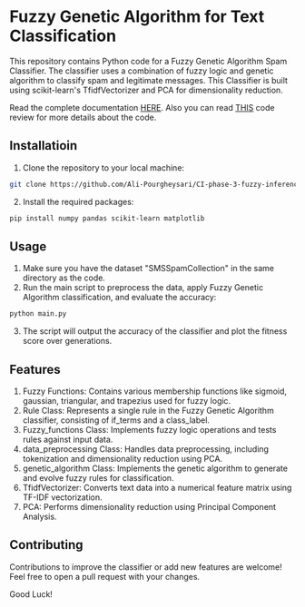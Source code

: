# Fuzzy Genetic Algorithm for Text Classification
 This repository contains Python code for a Fuzzy Genetic Algorithm Spam Classifier. The classifier uses a combination of fuzzy logic and genetic algorithm to classify spam and legitimate messages. This Classifier is built using scikit-learn's TfidfVectorizer and PCA for dimensionality reduction.
 
  Read the complete documentation [HERE](Documentation.pdf).
Also you can read [THIS](Code_review.pdf) code review for more details about the code.

 ## Installatioin
  1. Clone the repository to your local machine:
  ```bash
  git clone https://github.com/Ali-Pourgheysari/CI-phase-3-fuzzy-inference-system.git
  ```
  2. Install the required packages:
  ```bash
  pip install numpy pandas scikit-learn matplotlib
  ```

## Usage 
1. Make sure you have the dataset "SMSSpamCollection" in the same directory as the code.
2. Run the main script to preprocess the data, apply Fuzzy Genetic Algorithm classification, and evaluate the accuracy:
```bash
python main.py
```
3. The script will output the accuracy of the classifier and plot the fitness score over generations.

## Features
1. Fuzzy Functions: Contains various membership functions like sigmoid, gaussian, triangular, and trapezius used for fuzzy logic.
2. Rule Class: Represents a single rule in the Fuzzy Genetic Algorithm classifier, consisting of if_terms and a class_label.
3. Fuzzy_functions Class: Implements fuzzy logic operations and tests rules against input data.
4. data_preprocessing Class: Handles data preprocessing, including tokenization and dimensionality reduction using PCA.
5. genetic_algorithm Class: Implements the genetic algorithm to generate and evolve fuzzy rules for classification.
6. TfidfVectorizer: Converts text data into a numerical feature matrix using TF-IDF vectorization.
7. PCA: Performs dimensionality reduction using Principal Component Analysis.

## Contributing
Contributions to improve the classifier or add new features are welcome! Feel free to open a pull request with your changes.

Good Luck!